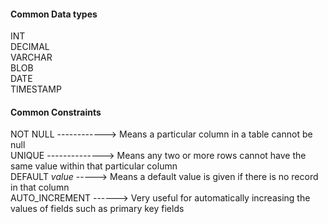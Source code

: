 #### Common Data types
INT<br>
DECIMAL<br>
VARCHAR<br>
BLOB<br>
DATE<br>
TIMESTAMP<br>

#### Common Constraints
NOT NULL ------------> Means a particular column in a table cannot be null<br> 
UNIQUE --------------> Means any two or more rows cannot have the same value within that particular column<br>
DEFAULT *value* -----> Means a default value is given if there is no record in that column<br>
AUTO_INCREMENT ------> Very useful for automatically increasing the values of fields such as primary key fields<br>
